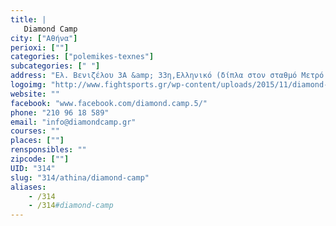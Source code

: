 ```yaml
---
title: |
   Diamond Camp
city: ["Αθήνα"]
perioxi: [""]
categories: ["polemikes-texnes"]
subcategories: [" "]
address: "Ελ. Βενιζέλου 3Α &amp; 33η,Ελληνικό (δίπλα στον σταθμό Μετρό Ελληνικού)"
logoimg: "http://www.fightsports.gr/wp-content/uploads/2015/11/diamond-camp-logo.jpg"
website: ""
facebook: "www.facebook.com/diamond.camp.5/"
phone: "210 96 18 589"
email: "info@diamondcamp.gr"
courses: ""
places: [""]
rensponsibles: ""
zipcode: [""]
UID: "314"
slug: "314/athina/diamond-camp"
aliases:
    - /314
    - /314#diamond-camp
---
```


